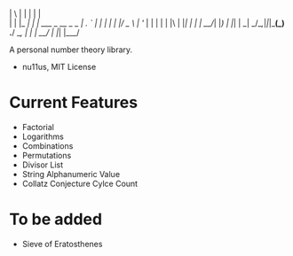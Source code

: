 | \ | |     | | |                   
|  \| |_   _| | | ___   _ __  _   _ 
| . ` | | | | | |/ _ \ | '_ \| | | |
| |\  | |_| | | |  __/_| |_) | |_| |
\_| \_/\__,_|_|_|\___(_) .__/ \__, |
                       | |     __/ |
                       |_|    |___/ 

A personal number theory library.
- nu11us, MIT License


# Current Features
+ Factorial
+ Logarithms
+ Combinations
+ Permutations
+ Divisor List
+ String Alphanumeric Value
+ Collatz Conjecture Cylce Count

# To be added
+ Sieve of Eratosthenes